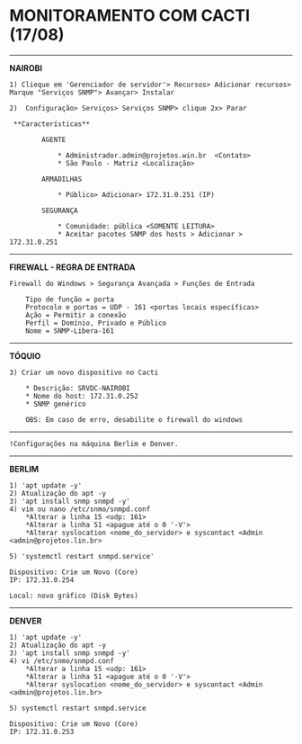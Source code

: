 # MONITORAMENTO COM CACTI (17/08) 

______________________________________

**NAIROBI**

    1) Clieque em 'Gerenciador de servidor'> Recursos> Adicionar recursos> Marque "Serviços SNMP"> Avançar> Instalar

    2)  Configuração> Serviços> Serviços SNMP> clique 2x> Parar

     **Características**

            AGENTE

                * Administrador.admin@projetos.win.br  <Contato>
                * São Paulo - Matriz <Localização>

            ARMADILHAS
            
                * Público> Adicionar> 172.31.0.251 (IP)

            SEGURANÇA

                * Comunidade: pública <SOMENTE LEITURA>
                * Aceitar pacotes SNMP dos hosts > Adicionar > 172.31.0.251

---------------------------------------
**FIREWALL - REGRA DE ENTRADA**

    Firewall do Windows > Segurança Avançada > Funções de Entrada

        Tipo de função = porta
        Protocolo e portas = UDP - 161 <portas locais específicas>
        Ação = Permitir a conexão
        Perfil = Domínio, Privado e Público
        Nome = SNMP-Libera-161

---------------------------------------
**TÓQUIO**

    3) Criar um novo dispositivo no Cacti 

        * Descrição: SRVDC-NAIROBI
        * Nome do host: 172.31.0.252
        * SNMP genérico

        OBS: Em caso de erro, desabilite o firewall do windows

---------------------------------------

    !Configurações na máquina Berlim e Denver.

---------------------------------------

**BERLIM**

    1) 'apt update -y'
    2) Atualização do apt -y
    3) 'apt install snmp snmpd -y'
    4) vim ou nano /etc/snmo/snmpd.conf 
        *Alterar a linha 15 <udp: 161>
        *Alterar a linha 51 <apague até o 0 '-V'>
        *Alterar syslocation <nome_do_servidor> e syscontact <Admin <admin@projetos.lin.br>

    5) 'systemctl restart snmpd.service'

    Dispositivo: Crie um Novo (Core)
    IP: 172.31.0.254

    Local: novo gráfico (Disk Bytes)

---------------------------------------

**DENVER**

    1) 'apt update -y'
    2) Atualização do apt -y
    3) 'apt install snmp snmpd -y'
    4) vi /etc/snmo/snmpd.conf 
        *Alterar a linha 15 <udp: 161>
        *Alterar a linha 51 <apague até o 0 '-V'>
        *Alterar syslocation <nome_do_servidor> e syscontact <Admin <admin@projetos.lin.br>

    5) systemctl restart snmpd.service

    Dispositivo: Crie um Novo (Core)
    IP: 172.31.0.253
